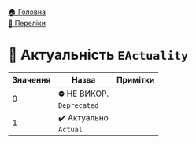 ﻿[🏠 Головна](../../README.MD)  
[🎲 Переліки](../README.MD)  

# 🎲 Актуальність `EActuality`

| Значення | Назва | Примітки |
|---|---|---|
| 0 | ⛔ НЕ ВИКОР. </br> `Deprecated` |  |
| 1 | ✔️ Актуально </br> `Actual` |  |